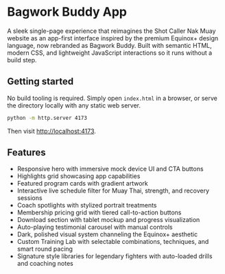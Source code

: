 # Bagwork Buddy App

A sleek single-page experience that reimagines the Shot Caller Nak Muay website as an app-first interface inspired by the premium Equinox+ design language, now rebranded as Bagwork Buddy. Built with semantic HTML, modern CSS, and lightweight JavaScript interactions so it runs without a build step.

## Getting started

No build tooling is required. Simply open `index.html` in a browser, or serve the directory locally with any static web server.

```bash
python -m http.server 4173
```

Then visit [http://localhost:4173](http://localhost:4173).

## Features

- Responsive hero with immersive mock device UI and CTA buttons
- Highlights grid showcasing app capabilities
- Featured program cards with gradient artwork
- Interactive live schedule filter for Muay Thai, strength, and recovery sessions
- Coach spotlights with stylized portrait treatments
- Membership pricing grid with tiered call-to-action buttons
- Download section with tablet mockup and progress visualization
- Auto-playing testimonial carousel with manual controls
- Dark, polished visual system channeling the Equinox+ aesthetic
- Custom Training Lab with selectable combinations, techniques, and smart round pacing
- Signature style libraries for legendary fighters with auto-loaded drills and coaching notes
